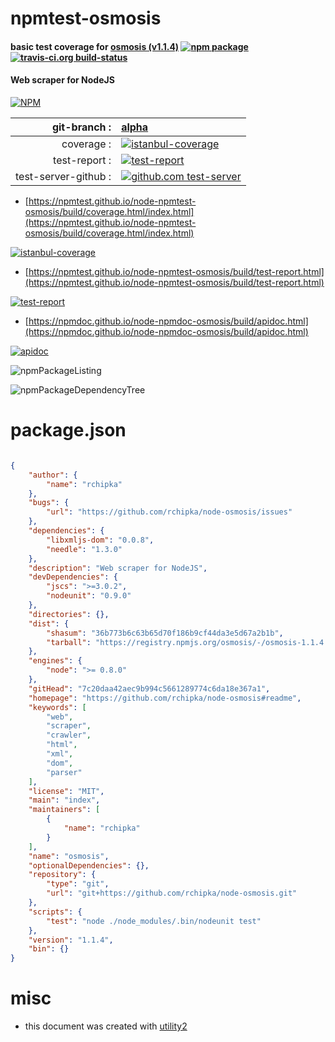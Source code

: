 # npmtest-osmosis

#### basic test coverage for  [osmosis (v1.1.4)](https://github.com/rchipka/node-osmosis#readme)  [![npm package](https://img.shields.io/npm/v/npmtest-osmosis.svg?style=flat-square)](https://www.npmjs.org/package/npmtest-osmosis) [![travis-ci.org build-status](https://api.travis-ci.org/npmtest/node-npmtest-osmosis.svg)](https://travis-ci.org/npmtest/node-npmtest-osmosis)

#### Web scraper for NodeJS

[![NPM](https://nodei.co/npm/osmosis.png?downloads=true&downloadRank=true&stars=true)](https://www.npmjs.com/package/osmosis)

| git-branch : | [alpha](https://github.com/npmtest/node-npmtest-osmosis/tree/alpha)|
|--:|:--|
| coverage : | [![istanbul-coverage](https://npmtest.github.io/node-npmtest-osmosis/build/coverage.badge.svg)](https://npmtest.github.io/node-npmtest-osmosis/build/coverage.html/index.html)|
| test-report : | [![test-report](https://npmtest.github.io/node-npmtest-osmosis/build/test-report.badge.svg)](https://npmtest.github.io/node-npmtest-osmosis/build/test-report.html)|
| test-server-github : | [![github.com test-server](https://npmtest.github.io/node-npmtest-osmosis/GitHub-Mark-32px.png)](https://npmtest.github.io/node-npmtest-osmosis/build/app/index.html) | | build-artifacts : | [![build-artifacts](https://npmtest.github.io/node-npmtest-osmosis/glyphicons_144_folder_open.png)](https://github.com/npmtest/node-npmtest-osmosis/tree/gh-pages/build)|

- [https://npmtest.github.io/node-npmtest-osmosis/build/coverage.html/index.html](https://npmtest.github.io/node-npmtest-osmosis/build/coverage.html/index.html)

[![istanbul-coverage](https://npmtest.github.io/node-npmtest-osmosis/build/screenCapture.buildCi.browser.%252Ftmp%252Fbuild%252Fcoverage.lib.html.png)](https://npmtest.github.io/node-npmtest-osmosis/build/coverage.html/index.html)

- [https://npmtest.github.io/node-npmtest-osmosis/build/test-report.html](https://npmtest.github.io/node-npmtest-osmosis/build/test-report.html)

[![test-report](https://npmtest.github.io/node-npmtest-osmosis/build/screenCapture.buildCi.browser.%252Ftmp%252Fbuild%252Ftest-report.html.png)](https://npmtest.github.io/node-npmtest-osmosis/build/test-report.html)

- [https://npmdoc.github.io/node-npmdoc-osmosis/build/apidoc.html](https://npmdoc.github.io/node-npmdoc-osmosis/build/apidoc.html)

[![apidoc](https://npmdoc.github.io/node-npmdoc-osmosis/build/screenCapture.buildCi.browser.%252Ftmp%252Fbuild%252Fapidoc.html.png)](https://npmdoc.github.io/node-npmdoc-osmosis/build/apidoc.html)

![npmPackageListing](https://npmtest.github.io/node-npmtest-osmosis/build/screenCapture.npmPackageListing.svg)

![npmPackageDependencyTree](https://npmtest.github.io/node-npmtest-osmosis/build/screenCapture.npmPackageDependencyTree.svg)



# package.json

```json

{
    "author": {
        "name": "rchipka"
    },
    "bugs": {
        "url": "https://github.com/rchipka/node-osmosis/issues"
    },
    "dependencies": {
        "libxmljs-dom": "0.0.8",
        "needle": "1.3.0"
    },
    "description": "Web scraper for NodeJS",
    "devDependencies": {
        "jscs": ">=3.0.2",
        "nodeunit": "0.9.0"
    },
    "directories": {},
    "dist": {
        "shasum": "36b773b6c63b65d70f186b9cf44da3e5d67a2b1b",
        "tarball": "https://registry.npmjs.org/osmosis/-/osmosis-1.1.4.tgz"
    },
    "engines": {
        "node": ">= 0.8.0"
    },
    "gitHead": "7c20daa42aec9b994c5661289774c6da18e367a1",
    "homepage": "https://github.com/rchipka/node-osmosis#readme",
    "keywords": [
        "web",
        "scraper",
        "crawler",
        "html",
        "xml",
        "dom",
        "parser"
    ],
    "license": "MIT",
    "main": "index",
    "maintainers": [
        {
            "name": "rchipka"
        }
    ],
    "name": "osmosis",
    "optionalDependencies": {},
    "repository": {
        "type": "git",
        "url": "git+https://github.com/rchipka/node-osmosis.git"
    },
    "scripts": {
        "test": "node ./node_modules/.bin/nodeunit test"
    },
    "version": "1.1.4",
    "bin": {}
}
```



# misc
- this document was created with [utility2](https://github.com/kaizhu256/node-utility2)
